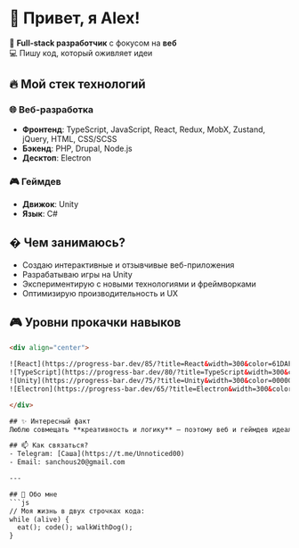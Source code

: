 # 👋 Привет, я Alex!  

🚀 **Full-stack разработчик** с фокусом на **веб**  
💻 Пишу код, который оживляет идеи  

## 🔥 Мой стек технологий  

### 🌐 **Веб-разработка**  
- **Фронтенд**: TypeScript, JavaScript, React, Redux, MobX, Zustand, jQuery, HTML, CSS/SCSS  
- **Бэкенд**: PHP, Drupal, Node.js  
- **Десктоп**: Electron  

### 🎮 **Геймдев**  
- **Движок**: Unity  
- **Язык**: C#  

## � Чем занимаюсь?  
- Создаю интерактивные и отзывчивые веб-приложения  
- Разрабатываю игры на Unity  
- Экспериментирую с новыми технологиями и фреймворками  
- Оптимизирую производительность и UX  

## 🎮 Уровни прокачки навыков

```html
<div align="center">
  
![React](https://progress-bar.dev/85/?title=React&width=300&color=61DAFB)
![TypeScript](https://progress-bar.dev/80/?title=TypeScript&width=300&color=3178C6)
![Unity](https://progress-bar.dev/75/?title=Unity&width=300&color=000000)
![Electron](https://progress-bar.dev/65/?title=Electron&width=300&color=47848F)

</div>

## ✨ Интересный факт  
Люблю совмещать **креативность и логику** — поэтому веб и геймдев идеально подходят!  

## 📫 Как связаться?  
- Telegram: [Саша](https://t.me/Unnoticed00)  
- Email: sanchous20@gmail.com 

---  

## 🐶 Обо мне
```js
// Моя жизнь в двух строчках кода:  
while (alive) {  
  eat(); code(); walkWithDog();  
}
